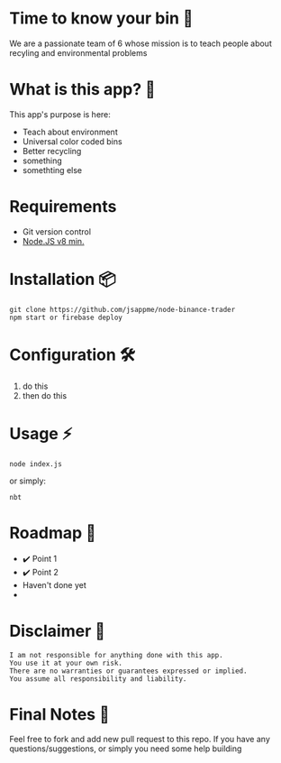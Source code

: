# Time to know your bin 🤔

We are a passionate team of 6 whose mission is to teach people about recyling and environmental problems


# What is this app? 📡

This app's purpose is here:

* Teach about environment
* Universal color coded bins
* Better recycling
* something
* somethting else

# Requirements

* Git version control
* [Node.JS v8 min.](http://nodejs.org)

# Installation 📦

```
git clone https://github.com/jsappme/node-binance-trader
npm start or firebase deploy
```

# Configuration 🛠️

1. do this 
2. then do this

# Usage ⚡️

```
node index.js
```
or simply:

```
nbt
```

# Roadmap 🚧

* ✔️  Point 1
* ✔️  Point 2
* Haven't done yet
*


# Disclaimer 📖

```
I am not responsible for anything done with this app.
You use it at your own risk.
There are no warranties or guarantees expressed or implied.
You assume all responsibility and liability.
```

# Final Notes 🙏

Feel free to fork and add new pull request to this repo.
If you have any questions/suggestions, or simply you need some help building 
